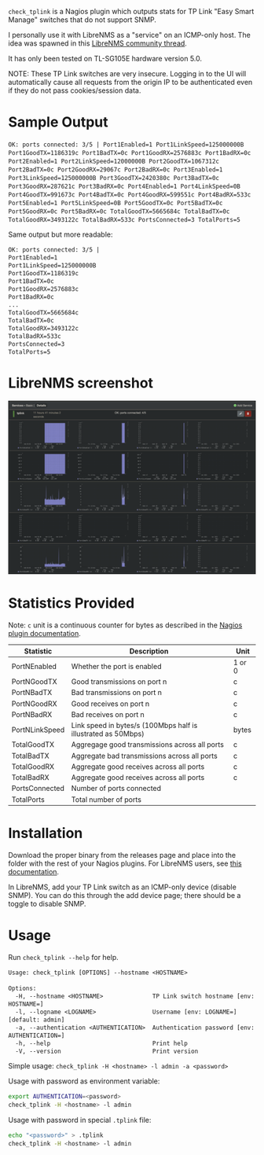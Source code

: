 `check_tplink` is a Nagios plugin which outputs stats for TP Link "Easy Smart Manage" switches that do not support SNMP.

I personally use it with LibreNMS as a "service" on an ICMP-only host. The idea was spawned in this [LibreNMS community thread](https://community.librenms.org/t/discovering-a-switch-that-does-not-support-snmp/).

It has only been tested on TL-SG105E hardware version 5.0.

NOTE: These TP Link switches are very insecure. Logging in to the UI will automatically cause all requests from the origin IP to be authenticated even if they do not pass cookies/session data.

# Sample Output

`OK: ports connected: 3/5 | Port1Enabled=1 Port1LinkSpeed=125000000B Port1GoodTX=1186319c Port1BadTX=0c Port1GoodRX=2576883c Port1BadRX=0c Port2Enabled=1 Port2LinkSpeed=12000000B Port2GoodTX=1067312c Port2BadTX=0c Port2GoodRX=29067c Port2BadRX=0c Port3Enabled=1 Port3LinkSpeed=125000000B Port3GoodTX=2420380c Port3BadTX=0c Port3GoodRX=287621c Port3BadRX=0c Port4Enabled=1 Port4LinkSpeed=0B Port4GoodTX=991673c Port4BadTX=0c Port4GoodRX=599551c Port4BadRX=533c Port5Enabled=1 Port5LinkSpeed=0B Port5GoodTX=0c Port5BadTX=0c Port5GoodRX=0c Port5BadRX=0c TotalGoodTX=5665684c TotalBadTX=0c TotalGoodRX=3493122c TotalBadRX=533c PortsConnected=3 TotalPorts=5`

Same output but more readable:
```
OK: ports connected: 3/5 | 
Port1Enabled=1 
Port1LinkSpeed=125000000B 
Port1GoodTX=1186319c 
Port1BadTX=0c 
Port1GoodRX=2576883c 
Port1BadRX=0c 
...
TotalGoodTX=5665684c 
TotalBadTX=0c 
TotalGoodRX=3493122c 
TotalBadRX=533c
PortsConnected=3
TotalPorts=5
```

# LibreNMS screenshot
![screenshot.png](./screenshot.png)

# Statistics Provided

Note: `c` unit is a continuous counter for bytes as described in the [Nagios plugin documentation](https://nagios-plugins.org/doc/guidelines.html#AEN200).

|Statistic|Description|Unit|
|--|--|--|
|PortNEnabled|Whether the port is enabled|1 or 0|
|PortNGoodTX|Good transmissions on port n|c|
|PortNBadTX|Bad transmissions on port n|c|
|PortNGoodRX|Good receives on port n|c|
|PortNBadRX|Bad receives on port n|c|
|PortNLinkSpeed|Link speed in bytes/s (100Mbps half is illustrated as 50Mbps)|bytes|
|TotalGoodTX|Aggregage good transmissions across all ports|c|
|TotalBadTX|Aggregate bad transmissions across all ports|c|
|TotalGoodRX|Aggregate good receives across all ports|c|
|TotalBadRX|Aggregate good receives across all ports|c|
|PortsConnected|Number of ports connected||
|TotalPorts|Total number of ports||

# Installation
Download the proper binary from the releases page and place into the folder with the rest of your Nagios plugins. For LibreNMS users, see [this documentation](https://docs.librenms.org/Extensions/Services/).

In LibreNMS, add your TP Link switch as an ICMP-only device (disable SNMP). You can do this through the add device page; there should be a toggle to disable SNMP.

# Usage

Run `check_tplink --help` for help.

```
Usage: check_tplink [OPTIONS] --hostname <HOSTNAME>

Options:
  -H, --hostname <HOSTNAME>              TP Link switch hostname [env: HOSTNAME=]
  -l, --logname <LOGNAME>                Username [env: LOGNAME=] [default: admin]
  -a, --authentication <AUTHENTICATION>  Authentication password [env: AUTHENTICATION=]
  -h, --help                             Print help
  -V, --version                          Print version
```

Simple usage: `check_tplink -H <hostname> -l admin -a <password>`

Usage with password as environment variable:
```bash
export AUTHENTICATION=<password>
check_tplink -H <hostname> -l admin
```

Usage with password in special `.tplink` file:
```bash
echo "<password>" > .tplink
check_tplink -H <hostname> -l admin
```